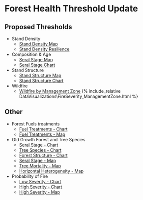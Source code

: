 # Forest Health Threshold Update

## Proposed Thresholds

* Stand Density
  * [Stand Density Map](DataVisualizations\StandDensityMap.html)
  * [Stand Density Resilience](DataVisualizations\StandDensityChart.html)
* Composition & Age
    * [Seral Stage Map](DataVisualizations\SeralStageMap.html)
    * [Seral Stage Chart](DataVisualizations\SeralStage_Chart.html)
* Stand Structure
    * [Stand Structure Map](DataVisualizations\StandStructureMap.html)
    * [Stand Structure Chart](DataVisualizations\StandStructureChart.html)
* Wildfire
    * [Wildfire by Management Zone](DataVisualizations\FireSeverity_ManagementZone.html)
{% include_relative DataVisualizations\FireSeverity_ManagementZone.html %}

## Other

* Forest Fuels treatments
  * [Fuel Treatments - Chart](DataVisualizations\ForestFuel.html)
  * [Fuel Treatments - Map](DataVisualizations\ForestFuelTreatment.html)
* Old Growth Forest and Tree Species
  * [Seral Stage - Chart](DataVisualizations\OldGrowthForest_SeralStage.html)
  * [Tree Species - Chart](DataVisualizations\OldGrowthForest_Species.html)
  * [Forest Structure - Chart](DataVisualizations\OldGrowthForest_Structure.html)
  * [Seral Stage - Map](DataVisualizations\SearalStage.html)
  * [Tree Mortality - Map](DataVisualizations\TreeMortality.html)
  * [Horizontal Heterogeneity - Map](DataVisualizations\HorizontalHeterogeneity.html)
* Probability of Fire
  * [Low Severity - Chart](DataVisualizations\Probability_of_Low_Severity_Fire.html)
  * [High Severity - Chart](DataVisualizations\Probability_of_High_Severity_Fire.html)
  * [High Severity - Map](DataVisualizations\HighSeverityFireProbable.html)

